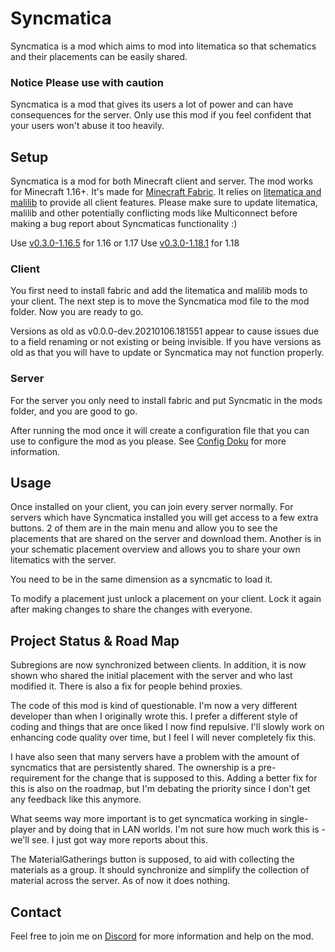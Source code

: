# Syncmatica

Syncmatica is a mod which aims to mod into litematica so that schematics and their placements can be easily shared.

### Notice Please use with caution

Syncmatica is a mod that gives its users a lot of power and can have consequences for the server. Only use this mod if
you feel confident that your users won't abuse it too heavily.

## Setup

Syncmatica is a mod for both Minecraft client and server.
The mod works for Minecraft 1.16+. It's made for [Minecraft Fabric](https://fabricmc.net/). It relies
on [litematica and malilib](https://masa.dy.fi/mcmods/client_mods/) to provide all client features. Please make sure to
update litematica, malilib and other potentially conflicting mods like Multiconnect before making a bug report about
Syncmaticas functionality :)

Use [v0.3.0-1.16.5](https://github.com/End-Tech/syncmatica/releases/tag/v0.3.0-1.16.5) for 1.16 or 1.17
Use [v0.3.0-1.18.1](https://github.com/End-Tech/syncmatica/releases/tag/v0.3.0-1.18.1) for 1.18

### Client

You first need to install fabric and add the litematica and malilib mods to your client. The next step is to move the
Syncmatica mod file to the mod folder. Now you are ready to go.

Versions as old as v0.0.0-dev.20210106.181551 appear to cause issues due to a field renaming or not existing or being
invisible. If you have versions as old as that you will have to update or Syncmatica may not function properly.

### Server

For the server you only need to install fabric and put Syncmatic in the mods folder, and you are good to go.

After running the mod once it will create a configuration file that you can use to configure the mod as you please.
See [Config Doku](https://github.com/End-Tech/syncmatica/blob/master/CONFIG.md) for more information.

## Usage

Once installed on your client, you can join every server normally. For servers which have Syncmatica installed you will
get access to a few extra buttons. 2 of them are in the main menu and allow you to see the placements that are shared on
the server and download them. Another is in your schematic placement overview and allows you to share your own
litematics with the server.

You need to be in the same dimension as a syncmatic to load it.

To modify a placement just unlock a placement on your client. Lock it again after making changes to share the changes
with everyone.

## Project Status & Road Map

Subregions are now synchronized between clients. In addition, it is now shown who shared the initial placement
with the server and who last modified it. There is also a fix for people behind proxies.

The code of this mod is kind of questionable. I'm now a very different developer than when I originally wrote this.
I prefer a different style of coding and things that are once liked I now find repulsive.
I'll slowly work on enhancing code quality over time, but I feel I will never completely fix this.

I have also seen that many servers have a problem with the amount of syncmatics that are persistently shared. 
The ownership is a pre-requirement for the change that is supposed to this.
Adding a better fix for this is also on the roadmap, but I'm debating the priority since I don't get any feedback like this anymore.

What seems way more important is to get syncmatica working in single-player and by doing that in LAN worlds.
I'm not sure how much work this is - we'll see. I just got way more reports about this.

The MaterialGatherings button is supposed, to aid with collecting the materials as a group. It should synchronize and
simplify the collection of material across the server. As of now it does nothing.

## Contact

Feel free to join me on [Discord](https://discord.gg/6NPDVNMZ3T) for more information and help on the mod.
